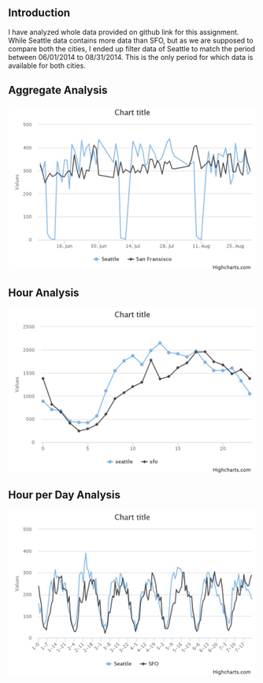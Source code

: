 ## Introduction

I have analyzed whole data provided on github link for this assignment. While Seattle data contains more data than SFO,
but as we are supposed to compare both the cities, I ended up filter data of Seattle to match the period between 
06/01/2014 to 08/31/2014. This is the only period for which data is available for both cities. 


## Aggregate Analysis
![Alt text](daily_pattern.jpg?raw=true "Optional Title")




## Hour Analysis
![Alt text](hour.jpeg?raw=true "Optional Title")

## Hour per Day Analysis
![Alt text](day_hour.jpeg?raw=true "Optional Title")
